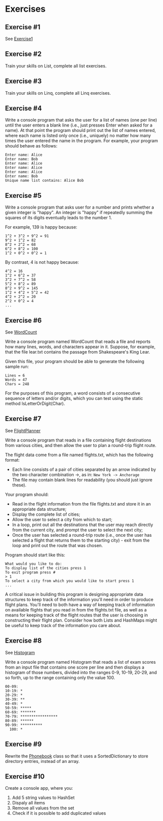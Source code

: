 ﻿# Exercises

## Exercise #1

See [Exercise1](./Exercise1)

## Exercise #2

Train your skills on List, complete all list exercises.

## Exercise #3

Train your skills on Linq, complete all Linq exercises.

## Exercise #4

Write a console program that asks the user for a list of names (one per line) until the user enters a blank line (i.e., just presses Enter when asked for a name).
At that point the program should print out the list of names entered,  where each name is listed only once (i.e., uniquely) no matter how many times the user entered the name in the program. For example, your program should behave as follows:

```
Enter name: Alice
Enter name: Bob
Enter name: Alice
Enter name: Alice
Enter name: Alice
Enter name: Bob
Unique name list contains: Alice Bob
```
  
## Exercise #5

Write a console program that asks user for a number and prints whether a given integer is "happy". An integer is "happy" if repeatedly summing the squares of its digits eventually leads to the number 1.

For example, 139 is happy because:

```
1^2 + 3^2 + 9^2 = 91
9^2 + 1^2 = 82
8^2 + 2^2 = 68
6^2 + 8^2 = 100
1^2 + 0^2 + 0^2 = 1
```

By contrast, 4 is not happy because:

```
4^2 = 16
1^2 + 6^2 = 37
3^2 + 7^2 = 58
5^2 + 8^2 = 89
8^2 + 9^2 = 145
1^2 + 4^2 + 5^2 = 42
4^2 + 2^2 = 20
2^2 + 0^2 = 4
...
```

## Exercise #6

See [WordCount](./WordCount)

Write a console program named WordCount that reads a file and reports how many lines, words, and characters appear in it. Suppose, for example, that the file lear.txt contains the passage from Shakespeare's King Lear.

Given this file, your program should be able to generate the following sample run:

```
Lines = 6
Words = 47
Chars = 248
```

For the purposes of this program, a word consists of a consecutive sequence of letters and/or digits, which you can test using the static method IsLetterOrDigit(Char).

## Exercise #7

See [FlightPlanner](./FlightPlanner)

Write a console program that reads in a file containing flight destinations from various cities, and then allow the user to plan a round-trip flight route.

The flight data come from a file named flights.txt, which has the following format:

  - Each line consists of a pair of cities separated by an arrow indicated by the two character combination ->, as in: `New York -> Anchorage`
  - The file may contain blank lines for readability (you should just ignore these).

Your program should:

  - Read in the flight information from the file flights.txt and store it in an appropriate data structure;
  - Display the complete list of cities;
  - Allow the user to select a city from which to start;
  - In a loop, print out all the destinations that the user may reach directly from the current city, and prompt the user to select the next city;
  - Once the user has selected a round-trip route (i.e., once the user has selected a flight that returns them to the starting city) - exit from the loop and print out the route that was chosen.

Program should start like this:

```
What would you like to do:
To display list of the cities press 1
To exit program press #
> 1
To select a city from which you would like to start press 1
...
```

A critical issue in building this program is designing appropriate data structures to keep track of the information you'll need in order to produce flight plans. 
You'll need to both have a way of keeping track of information on available flights that you read in from the flights.txt file, as well as a means for  keeping track of the flight routes that the user is choosing in constructing  their flight plan. Consider how both Lists and HashMaps might be useful to keep track of the information you care about.

## Exercise #8

See [Histogram](./Histogram)

Write a console program named Histogram that reads a list of exam scores from an input file that contains one score per line and then displays a histogram of those numbers, divided into the ranges 0-9, 10-19, 20-29, and so forth, up to the range containing only the value 100.

```
00-09:
10-19: *
20-29: *
30-39: **
40-49: *
50-59: *****
60-69: *******
70-79: *****************
80-89: ******
90-99: **********
  100: *
```

## Exercise #9

Rewrite the [Phonebook](./Phonebook) class so that it uses a SortedDictionary to store directory entries, instead of an array.

## Exercise #10

Create a console app, where you:

1. Add 5 string values to HashSet
2. Dispaly all items
3. Remove all values from the set
4. Check if it is possible to add duplicated values
